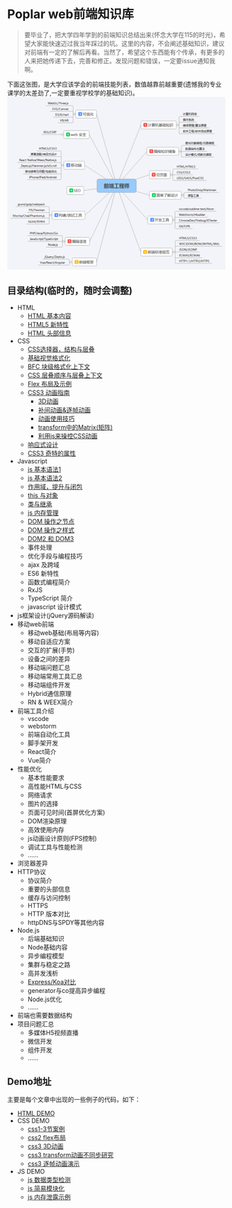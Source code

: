 Poplar web前端知识库 
===   
> 要毕业了，把大学四年学到的前端知识总结出来(怀念大学在115的时光)，希望大家能快速迈过我当年踩过的坑。这里的内容，不会阐述基础知识，建议对前端有一定的了解后再看。当然了，希望这个东西能有个传承，有更多的人来把她传递下去，完善和修正。发现问题和错误，一定要issue通知我啊。    

下面这张图，是大学应该学会的前端技能列表，数值越靠前越重要(遗憾我的专业课学的太差劲了,一定要重视学校学的基础知识)。     
![](/image/main.png)  

## 目录结构(临时的，随时会调整)  
- HTML
    - [HTML 基本内容](https://github.com/SIPC115/Poplar/blob/master/HTML/html1.md)    
    - [HTML5 新特性](https://github.com/SIPC115/Poplar/blob/master/HTML/html2.md)  
    - [HTML 头部信息](https://github.com/SIPC115/Poplar/blob/master/HTML/html3.md)
- CSS  
    - [CSS选择器，结构与层叠](https://github.com/SIPC115/Poplar/blob/master/CSS/css1.md)
    - [基础视觉格式化](https://github.com/SIPC115/Poplar/blob/master/CSS/css2.md)
    - [BFC 块级格式化上下文](https://github.com/SIPC115/Poplar/blob/master/CSS/css3.md)  
    - [CSS 层叠顺序与层叠上下文](https://github.com/SIPC115/Poplar/blob/master/CSS/css6.md)
    - [Flex 布局及示例](https://github.com/SIPC115/Poplar/blob/master/CSS/css4.md)  
    - [CSS3 动画指南](https://github.com/SIPC115/Poplar/blob/master/CSS/css5.md)
        - [3D动画](https://github.com/SIPC115/Poplar/blob/master/CSS/css7.md)
        - [补间动画&逐帧动画 ](https://github.com/SIPC115/Poplar/blob/master/CSS/css8.md)
        - [动画使用技巧](https://github.com/SIPC115/Poplar/blob/master/CSS/css9.md)
        - [transform中的Matrix(矩阵)](https://github.com/SIPC115/Poplar/blob/master/CSS/css10.md)
        - [利用js来操控CSS动画](https://github.com/SIPC115/Poplar/blob/master/CSS/css11.md)
    - [响应式设计](https://github.com/SIPC115/Poplar/blob/master/CSS/css12.md)  
    - [CSS3 奇特的属性](https://github.com/SIPC115/Poplar/blob/master/CSS/css13.md)  
- Javascript
    - [js 基本语法1](https://github.com/SIPC115/Poplar/blob/master/JS/js1.md)
    - [js 基本语法2](https://github.com/SIPC115/Poplar/blob/master/JS/js2.md)
    - [作用域，提升与闭包](https://github.com/SIPC115/Poplar/blob/master/JS/js3.md)  
    - [this 与对象](https://github.com/SIPC115/Poplar/blob/master/JS/js4.md)
    - [类与继承](https://github.com/SIPC115/Poplar/blob/master/JS/js5.md)
    - [js 内存管理](https://github.com/SIPC115/Poplar/blob/master/JS/js6.md)
    - [DOM 操作之节点](https://github.com/SIPC115/Poplar/blob/master/JS/js7.md) 
    - [DOM 操作之样式](https://github.com/SIPC115/Poplar/blob/master/JS/js8.md) 
    - [DOM2 和 DOM3](https://github.com/SIPC115/Poplar/blob/master/JS/js9.md) 
    - 事件处理
    - 优化手段与编程技巧
    - ajax 及跨域
    - ES6 新特性
    - 函数式编程简介  
    - RxJS 
    - TypeScript 简介
    - javascript 设计模式
- js框架设计(jQuery源码解读)
- 移动web前端
    - 移动web基础(布局等内容)
    - 移动自适应方案
    - 交互的扩展(手势)
    - 设备之间的差异
    - 移动端问题汇总
    - 移动端常用工具汇总
    - 移动端组件开发
    - Hybrid通信原理
    - RN & WEEX简介
- 前端工具介绍
    - vscode
    - webstorm
    - 前端自动化工具
    - 脚手架开发
    - React简介
    - Vue简介
- 性能优化
    - 基本性能要求
    - 高性能HTML与CSS
    - 网络请求
    - 图片的选择
    - 页面可见时间(首屏优化方案)
    - DOM渲染原理
    - 高效使用内存
    - js动画设计原则(FPS控制)
    - 调试工具与性能检测
    - ...... 
- 浏览器差异
- HTTP协议
    - 协议简介
    - 重要的头部信息
    - 缓存与访问控制
    - HTTPS
    - HTTP 版本对比
    - httpDNS与SPDY等其他内容
- Node.js  
    - 后端基础知识
    - Node基础内容
    - 异步编程模型
    - 集群与稳定之路
    - 高并发浅析
    - [Express/Koa对比](https://github.com/SIPC115/Poplar/blob/master/node/exkoa.md)
    - generator与co提高异步编程
    - Node.js优化
    - ......
- 前端也需要数据结构
- 项目问题汇总
    - 多媒体H5视频直播
    - 微信开发
    - 组件开发
    - ......  

## Demo地址  
主要是每个文章中出现的一些例子的代码，如下：  
* [HTML DEMO](/demo/html/html.html)
* CSS DEMO  
    * [css1-3节案例](/demo/css/css1-3,html)  
    * [css2 flex布局](demo/css/css2-flex.html)
    * [css3 3D动画](/demo/css/css3-3D.html)  
    * [css3 transform动画不同步研究](/demo/css/css4-transform.html)  
    * [css3 逐帧动画演示](/demo/css/css5-step.html)  
* JS DEMO  
    * [js 数据类型检测](/demo/js/type.js)  
    * [js 简易模块化](/demo/js/module.js)  
    * [js 内存泄露示例](/demo/js/index.html)  
    
  



